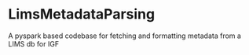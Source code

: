 # LimsMetadataParsing
A pyspark based codebase for fetching and formatting metadata from a LIMS db for IGF
